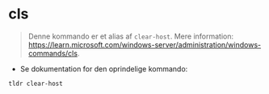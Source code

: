# cls

> Denne kommando er et alias af `clear-host`.
> Mere information: <https://learn.microsoft.com/windows-server/administration/windows-commands/cls>.

- Se dokumentation for den oprindelige kommando:

`tldr clear-host`
